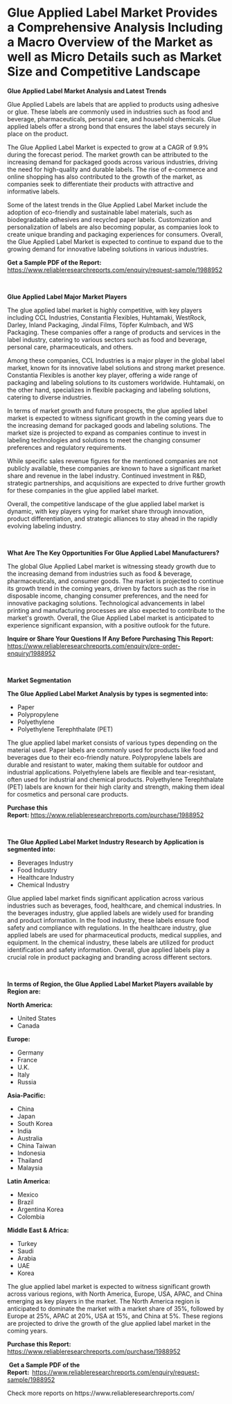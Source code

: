 <p><h1>Glue Applied Label Market Provides a Comprehensive Analysis Including a Macro Overview of the Market as well as Micro Details such as Market Size and Competitive Landscape</h1></p><p><strong>Glue Applied Label Market Analysis and Latest Trends</strong></p>
<p><p>Glue Applied Labels are labels that are applied to products using adhesive or glue. These labels are commonly used in industries such as food and beverage, pharmaceuticals, personal care, and household chemicals. Glue applied labels offer a strong bond that ensures the label stays securely in place on the product.</p><p>The Glue Applied Label Market is expected to grow at a CAGR of 9.9% during the forecast period. The market growth can be attributed to the increasing demand for packaged goods across various industries, driving the need for high-quality and durable labels. The rise of e-commerce and online shopping has also contributed to the growth of the market, as companies seek to differentiate their products with attractive and informative labels.</p><p>Some of the latest trends in the Glue Applied Label Market include the adoption of eco-friendly and sustainable label materials, such as biodegradable adhesives and recycled paper labels. Customization and personalization of labels are also becoming popular, as companies look to create unique branding and packaging experiences for consumers. Overall, the Glue Applied Label Market is expected to continue to expand due to the growing demand for innovative labeling solutions in various industries.</p></p>
<p><strong>Get a Sample PDF of the Report:&nbsp;</strong> <a href="https://www.reliableresearchreports.com/enquiry/request-sample/1988952">https://www.reliableresearchreports.com/enquiry/request-sample/1988952</a></p>
<p>&nbsp;</p>
<p><strong>Glue Applied Label Major Market Players</strong></p>
<p><p>The glue applied label market is highly competitive, with key players including CCL Industries, Constantia Flexibles, Huhtamaki, WestRock, Darley, Inland Packaging, Jindal Films, Töpfer Kulmbach, and WS Packaging. These companies offer a range of products and services in the label industry, catering to various sectors such as food and beverage, personal care, pharmaceuticals, and others.</p><p>Among these companies, CCL Industries is a major player in the global label market, known for its innovative label solutions and strong market presence. Constantia Flexibles is another key player, offering a wide range of packaging and labeling solutions to its customers worldwide. Huhtamaki, on the other hand, specializes in flexible packaging and labeling solutions, catering to diverse industries.</p><p>In terms of market growth and future prospects, the glue applied label market is expected to witness significant growth in the coming years due to the increasing demand for packaged goods and labeling solutions. The market size is projected to expand as companies continue to invest in labeling technologies and solutions to meet the changing consumer preferences and regulatory requirements.</p><p>While specific sales revenue figures for the mentioned companies are not publicly available, these companies are known to have a significant market share and revenue in the label industry. Continued investment in R&D, strategic partnerships, and acquisitions are expected to drive further growth for these companies in the glue applied label market.</p><p>Overall, the competitive landscape of the glue applied label market is dynamic, with key players vying for market share through innovation, product differentiation, and strategic alliances to stay ahead in the rapidly evolving labeling industry.</p></p>
<p>&nbsp;</p>
<p><strong>What Are The Key Opportunities For Glue Applied Label Manufacturers?</strong></p>
<p><p>The global Glue Applied Label market is witnessing steady growth due to the increasing demand from industries such as food & beverage, pharmaceuticals, and consumer goods. The market is projected to continue its growth trend in the coming years, driven by factors such as the rise in disposable income, changing consumer preferences, and the need for innovative packaging solutions. Technological advancements in label printing and manufacturing processes are also expected to contribute to the market's growth. Overall, the Glue Applied Label market is anticipated to experience significant expansion, with a positive outlook for the future.</p></p>
<p><strong>Inquire or Share Your Questions If Any Before Purchasing This Report:</strong> <a href="https://www.reliableresearchreports.com/enquiry/pre-order-enquiry/1988952">https://www.reliableresearchreports.com/enquiry/pre-order-enquiry/1988952</a></p>
<p>&nbsp;</p>
<p><strong>Market Segmentation</strong></p>
<p><strong>The Glue Applied Label Market Analysis by types is segmented into:</strong></p>
<p><ul><li>Paper</li><li>Polypropylene</li><li>Polyethylene</li><li>Polyethylene Terephthalate (PET)</li></ul></p>
<p><p>The glue applied label market consists of various types depending on the material used. Paper labels are commonly used for products like food and beverages due to their eco-friendly nature. Polypropylene labels are durable and resistant to water, making them suitable for outdoor and industrial applications. Polyethylene labels are flexible and tear-resistant, often used for industrial and chemical products. Polyethylene Terephthalate (PET) labels are known for their high clarity and strength, making them ideal for cosmetics and personal care products.</p></p>
<p><strong>Purchase this Report:&nbsp;</strong><a href="https://www.reliableresearchreports.com/purchase/1988952">https://www.reliableresearchreports.com/purchase/1988952</a></p>
<p>&nbsp;</p>
<p><strong>The Glue Applied Label Market Industry Research by Application is segmented into:</strong></p>
<p><ul><li>Beverages Industry</li><li>Food Industry</li><li>Healthcare Industry</li><li>Chemical Industry</li></ul></p>
<p><p>Glue applied label market finds significant application across various industries such as beverages, food, healthcare, and chemical industries. In the beverages industry, glue applied labels are widely used for branding and product information. In the food industry, these labels ensure food safety and compliance with regulations. In the healthcare industry, glue applied labels are used for pharmaceutical products, medical supplies, and equipment. In the chemical industry, these labels are utilized for product identification and safety information. Overall, glue applied labels play a crucial role in product packaging and branding across different sectors.</p></p>
<p>&nbsp;</p>
<p><strong>In terms of Region, the Glue Applied Label Market Players available by Region are:</strong></p>
<p>
    <p> <strong> North America: </strong>
        <ul>
            <li>United States</li>
            <li>Canada</li>
        </ul>
        </p> 
    <p> <strong> Europe: </strong>
        <ul>
            <li>Germany</li>
            <li>France</li>
            <li>U.K.</li>
            <li>Italy</li>
            <li>Russia</li>
        </ul>
        </p> 
    <p> <strong> Asia-Pacific: </strong>
        <ul>
            <li>China</li>
            <li>Japan</li>
            <li>South Korea</li>
            <li>India</li>
            <li>Australia</li>
            <li>China Taiwan</li>
            <li>Indonesia</li>
            <li>Thailand</li>
            <li>Malaysia</li>
        </ul>
        </p> 
    <p> <strong> Latin America: </strong>
        <ul>
            <li>Mexico</li>
            <li>Brazil</li>
            <li>Argentina Korea</li>
            <li>Colombia</li>
        </ul>
        </p> 
    <p> <strong> Middle East & Africa: </strong>
        <ul>
            <li>Turkey</li>
            <li>Saudi</li>
            <li>Arabia</li>
            <li>UAE</li>
            <li>Korea</li>
        </ul>
    </p>
    </p>
<p><p>The glue applied label market is expected to witness significant growth across various regions, with North America, Europe, USA, APAC, and China emerging as key players in the market. The North America region is anticipated to dominate the market with a market share of 35%, followed by Europe at 25%, APAC at 20%, USA at 15%, and China at 5%. These regions are projected to drive the growth of the glue applied label market in the coming years.</p></p>
<p><strong>Purchase this Report: </strong><a href="https://www.reliableresearchreports.com/purchase/1988952">https://www.reliableresearchreports.com/purchase/1988952</a></p>
<p>&nbsp;<strong>Get a Sample PDF of the Report:&nbsp;&nbsp;</strong><a href="https://www.reliableresearchreports.com/enquiry/request-sample/1988952">https://www.reliableresearchreports.com/enquiry/request-sample/1988952</a></p>
<p><strong></strong></p>
<p>Check more reports on https://www.reliableresearchreports.com/</p>